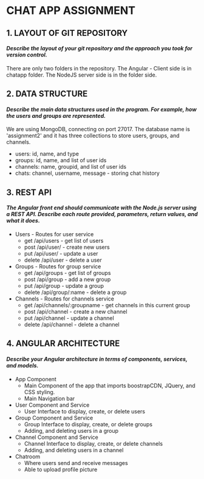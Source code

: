 #                                    CHAT APP ASSIGNMENT


## 1. LAYOUT OF GIT REPOSITORY 
#### *Describe the layout of your git repository and the approach you took for version control.*
There are only two folders in the repository. 
The Angular - Client side is in chatapp folder.
The NodeJS server side is in the folder side.

## 2. DATA STRUCTURE
#### *Describe the main data structures used in the program. For example, how the users and groups are represented.*
We are using MongoDB, connecting on port 27017. The database name is 'assignment2' and it has three collections to store users, groups, and channels.
* users: id, name, and type
* groups: id, name, and list of user ids
* channels: name, groupid, and list of user ids
* chats: channel, username, message - storing chat history

## 3. REST API
#### *The Angular front end should communicate with the Node.js server using a REST API. Describe each route provided, parameters, return values, and what it does.*
* Users - Routes for user service
  * get /api/users - get list of users
  * post /api/user/ - create new users
  * put /api/user/ - update a user
  * delete /api/user - delete a user
* Groups - Routes for group service
  * get /api/groups -  get list of groups
  * post /api/group - add a new group
  * put /api/group - update a group
  * delete /api/group/:name - delete a group
* Channels - Routes for channels service
  * get /api/channels/:groupname - get channels in this current group
  * post /api/channel - create a new channel
  * put /api/channel - update a channel
  * delete /api/channel - delete a channel
## 4. ANGULAR ARCHITECTURE
#### *Describe your Angular architecture in terms of components, services, and models.*
* App Component
  * Main Component of the app that imports boostrapCDN, JQuery, and CSS styling. 
  * Main Navigation bar
* User Component and Service 
  * User Interface to display, create, or delete users
* Group Component and Service 
  * Group Interface to display, create, or delete groups
  * Adding, and deleting users in a group
* Channel Component and Service 
  * Channel Interface to display, create, or delete channels
  * Adding, and deleting users in a channel
* Chatroom
  * Where users send and receive messages
  * Able to upload profile picture

